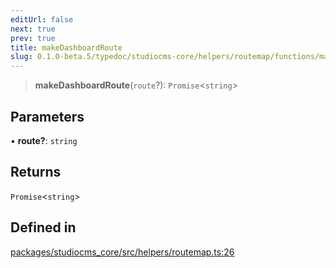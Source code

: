 ```yaml
---
editUrl: false
next: true
prev: true
title: makeDashboardRoute
slug: 0.1.0-beta.5/typedoc/studiocms-core/helpers/routemap/functions/makedashboardroute
---
```


> **makeDashboardRoute**(`route`?): `Promise`\<`string`>

## Parameters

• **route?**: `string`

## Returns

`Promise`\<`string`>

## Defined in

[packages/studiocms\_core/src/helpers/routemap.ts:26](https://github.com/astrolicious/studiocms/tree/main/packages/studiocms_core/src/helpers/routemap.ts#L26)

